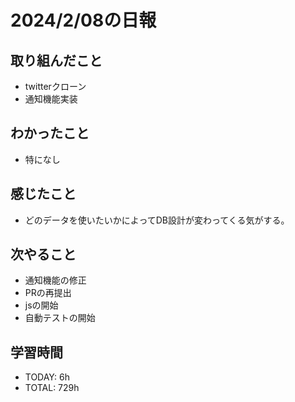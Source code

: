 # 2024/2/08の日報

## 取り組んだこと
- twitterクローン
- 通知機能実装


## わかったこと
- 特になし

## 感じたこと
- どのデータを使いたいかによってDB設計が変わってくる気がする。


## 次やること
- 通知機能の修正
- PRの再提出
- jsの開始
- 自動テストの開始


## 学習時間
- TODAY: 6h
- TOTAL: 729h
